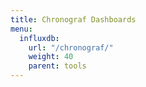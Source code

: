 ```yaml
---
title: Chronograf Dashboards
menu:
  influxdb:
    url: "/chronograf/"
    weight: 40
    parent: tools
---
```

